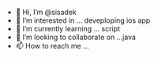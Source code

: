 - 👋 Hi, I’m @sisadek
- 👀 I’m interested in ... deveploping ios app
- 🌱 I’m currently learning ... script
- 💞️ I’m looking to collaborate on ...java
- 📫 How to reach me ...

<!---
sisadek/sisadek is a ✨ special ✨ repository because its `README.md` (this file) appears on your GitHub profile.
You can click the Preview link to take a look at your changes.
--->
